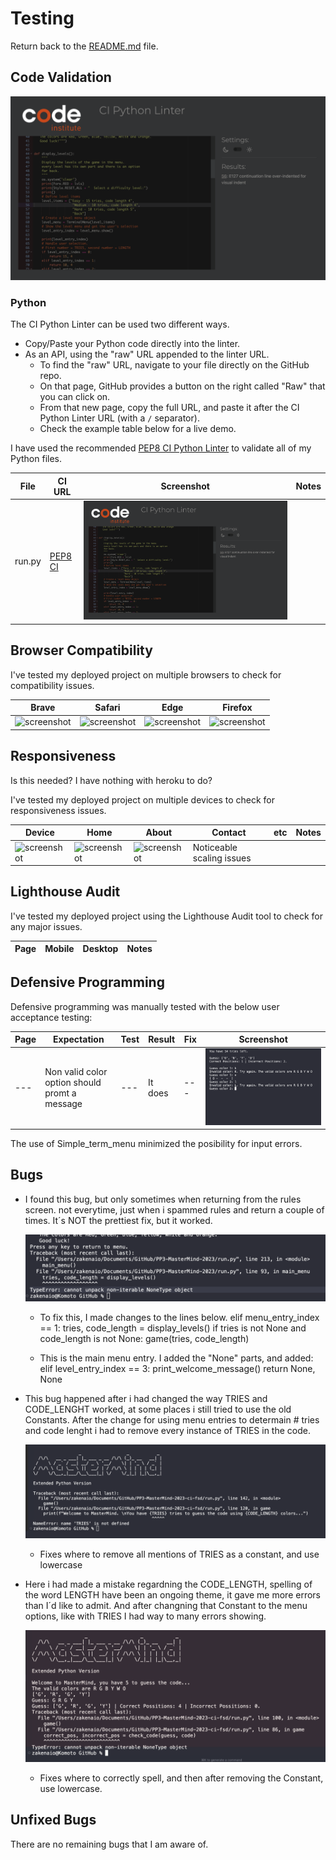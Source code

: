 # Testing

Return back to the [README.md](README.md) file.

## Code Validation

![CODE VALIDATION](documentation/test-bug1.png)

### Python

The CI Python Linter can be used two different ways.
- Copy/Paste your Python code directly into the linter.
- As an API, using the "raw" URL appended to the linter URL.
    - To find the "raw" URL, navigate to your file directly on the GitHub repo.
    - On that page, GitHub provides a button on the right called "Raw" that you can click on.
    - From that new page, copy the full URL, and paste it after the CI Python Linter URL (with a `/` separator).
    - Check the example table below for a live demo.

I have used the recommended [PEP8 CI Python Linter](https://pep8ci.herokuapp.com) to validate all of my Python files.

| File | CI URL | Screenshot | Notes |
| --- | --- | --- | --- |
| run.py | [PEP8 CI](https://pep8ci.herokuapp.com/https://raw.githubusercontent.com/zakenaio/pp3-mastermind-2023/main/run.py) | ![screenshot](documentation/test-bug1.png) | |

## Browser Compatibility

I've tested my deployed project on multiple browsers to check for compatibility issues.

| Brave | Safari  | Edge | Firefox |
| --- | --- | --- | --- |
| ![screenshot](documentation/browser-chrome-home.png) | ![screenshot](documentation/browser-chrome-about.png) |  ![screenshot](documentation/browser-chrome-home.png) | ![screenshot](documentation/browser-chrome-about.png) | 

## Responsiveness

Is this needed? 
I have nothing with heroku to do?

I've tested my deployed project on multiple devices to check for responsiveness issues.

| Device | Home | About | Contact | etc | Notes |
| --- | --- | --- | --- | --- | --- |
| ![screenshot](documentation/responsive-4k-about.png) | ![screenshot](documentation/responsive-4k-contact.png) | ![screenshot](documentation/responsive-4k-etc.png) | Noticeable scaling issues |


## Lighthouse Audit

I've tested my deployed project using the Lighthouse Audit tool to check for any major issues.

| Page | Mobile | Desktop | Notes |
| --- | --- | --- | --- |


## Defensive Programming

Defensive programming was manually tested with the below user acceptance testing:

| Page | Expectation | Test | Result | Fix | Screenshot |
| --- | --- | --- | --- | --- | --- |
| --- | Non valid color option should promt a message | --- | It does | --- | ![screenshot](documentation/test-error-letter.png)

The use of Simple_term_menu minimized the posibility for input errors. 



## Bugs

- I found this bug, but only sometimes when returning from the rules screen. 
    not everytime, just when i spammed rules and return a couple of times.
    It´s NOT the prettiest fix, but it worked. 

    ![screenshot](documentation/test-error-lvlsrtrn.png)

    - To fix this, I made changes to the lines below. 
    elif menu_entry_index == 1:
        tries, code_length = display_levels()
        if tries is not None and code_length is not None:
            game(tries, code_length)

    - This is the main menu entry. I added the "None" parts, and added:
    elif level_entry_index == 3:
        print_welcome_message()
        return None, None
    
- This bug happened after i had changed the way TRIES and CODE_LENGHT 
    worked, at some places i still tried to use the old Constants. After 
    the change for using menu entries to determain # tries and code lenght 
    i had to remove every instance of TRIES in the code.

    ![screenshot](documentation/test-error-tries2.png)
    
    - Fixes where to remove all mentions of TRIES as a constant, and use lowercase
    
    
    
- Here i had made a mistake regardning the CODE_LENGTH, spelling of the word LENGTH
    have been an ongoing theme, it gave me more errors than I´d like to admit. And after changning that Constant to the menu options, like with TRIES I had way to many errors showing. 

    ![screenshot](documentation/test-error3.png)

    - Fixes where to correctly spell, and then after removing the Constant, use lowercase. 


## Unfixed Bugs

There are no remaining bugs that I am aware of.

